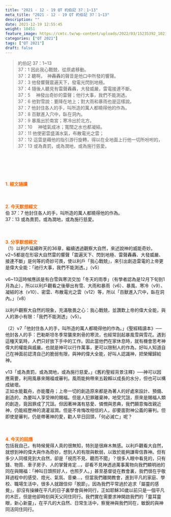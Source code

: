 ```yaml
---
title: "2021 - 12 - 19 QT 約伯記 37：1~13"
meta_title: "2021 - 12 - 19 QT 約伯記 37：1~13"
description: ""
date: 2021-12-19 12:55:45
weight: 10451
feature_image: https://cmtc.tw/wp-content/uploads/2022/03/15235392_10211799862337740_180693556567566654_o-1.webp
categories: ["QT 2021"]
tags: ["QT 2021"]
draft: false
---
```


<blockquote>約伯記 37：1~13<br />
37：1 因此我心戰兢，從原處移動。<br />
37：2 聽啊，　神轟轟的聲音是他口中所發的響聲。<br />
37：3 他發響聲震遍天下，發電光閃到地極。<br />
37：4 隨後人聽見有雷聲轟轟，大發威嚴，雷電接連不斷。<br />
37：5 　神發出奇妙的雷聲；他行大事，我們不能測透。<br />
37：6 他對雪說：要降在地上；對大雨和暴雨也是這樣說。<br />
37：7 他封住各人的手，叫所造的萬人都曉得他的作為。<br />
37：8 百獸進入穴中，臥在洞內。<br />
37：9 暴風出於南宮；寒冷出於北方。<br />
37：10 　神噓氣成冰；寬闊之水也都凝結。<br />
37：11 他使密雲盛滿水氣，布散電光之雲；<br />
37：12 這雲是藉他的指引游行旋轉，得以在全地面上行他一切所吩咐的，<br />
37：13 或為責罰，或為潤地，或為施行慈愛。</blockquote><br />
&nbsp;<br />
<br />
&nbsp;<br />
<br />
<span style="color: #ff6600;"><strong>1. </strong><strong>經文誦讀</strong></span><br />
<br />
<span style="color: #ff6600;"><strong> </strong></span><br />
<br />
<span style="color: #ff6600;"><strong>2. 今天默想</strong><strong>經文<br />
</strong></span>伯 37：7 他封住各人的手，叫所造的萬人都曉得他的作為。<br />
37：13 或為責罰，或為潤地，或為施行慈愛。<br />
<br />
&nbsp;<br />
<br />
<span style="color: #ff6600;"><strong>3. 分享默想經文<br />
</strong></span>（1）以利戶延續昨天的36章，繼續透過觀察大自然，來述說神的威能奇妙。v2~5都是在形容大自然雷的響聲「震遍天下、閃到地極、雷聲轟轟、大發威嚴、接連不斷」是何等的奇妙可畏，使以利戶「我心戰兢」，來引出創造雷電的上帝更是偉大全能：「祂行大事，我們不能測透。」（v5）<br />
<br />
v6~13這時候應該是有白雪與寒流交加「冬天的雨季」（有學者認為是12月下旬到1月為止），所以以利戶觀看之後舉出有雪、大雨和暴雨（v6）、暴風、寒冷（v9）、凝結的冰（v10）、密雲、布散電光之雲（v12）等，所以「百獸進入穴中，臥在洞內。」（v8）<br />
<br />
以利戶觀察大自然的現象，充滿敬畏之心：我心戰兢，並讚歎上帝的偉大全能，與人的渺小有限：「我們不能測透」（v5）。<br />
<br />
（2）v7「他封住各人的手，叫所造的萬人都曉得他的作為。」《聖經精讀本》──他封各人的手：巴勒斯坦冬季常襲來刺骨的寒流，也經常刮起暴風雪與雪花。遇到這種天氣時，人們只好放下手中的工作。因此當他們在家休息時，就有機會思考神偉大的權能與威嚴。也就是神可以行作萬事，更可以限制人的作為，好叫人知道自己在神面前認清自己的脆弱有限，與神的偉大全能，好叫人認識神，把榮耀歸給神。<br />
<br />
v13「或為責罰，或為潤地，或為施行慈愛。」《舊約聖經背景注釋》──神可以因應需要，利用風暴來賜福或審判。風雨能夠帶來五穀賴以成長的水分，但也可以構成破壞。<br />
正如水能載舟，亦能覆舟；上帝一切的創造原來都是為著人的好處來設計、預備、創造的，為要叫人享受神的賜福。但是人犯罪離棄神，地受咒詛，原來是賜福人類的創造，竟因罪成了咒詛。但因著神滿有慈愛、憐憫與恩典，我們願意悔改親近神，仍能經歷神的澆灌滋潤。但是不肯悔改相信的人，卻要面對神公義的審判。但即使是審判，仍是帶著神的愛，勸人早日回頭，「何必滅亡」呢？<br />
<br />
&nbsp;<br />
<br />
<span style="color: #ff6600;"><strong>4. 今天的回應<br />
</strong></span>包括我自己，有時候覺得人真的很無知，特別是很麻木無感。以利戶觀看大自然，就想到神的偉大與作為奇妙，想到人的有限與軟弱，以致於能夠謙卑信靠神。但有多少人同樣見到大自然，卻是「視而不見、聽而不聞」？很多人眼中看見的，只有錢、物質、車子房子、人的掌聲肯定…，卻看不見神透過萬事萬物向我們顯明祂的同在與賜福：「神叫日頭照好人，也照歹人。」甚至基督徒在教會裏，我們很在乎敬拜過程中的感受、燈光、氣氛、音樂…，但當我們離開教會，進到平凡的家庭、學校、職場生活中，很多人就跟信仰「脫節」，因為我們平常過於追求「屬靈的感覺」，卻沒有操練在平凡的日子裏學會與神同行，正如耶穌30歲以前只是一個平凡的木匠，但是他卻時刻與天父同住同行。我們實在需要求神開啟我們的「靈耳靈眼，新心新靈」，在平凡的大自然、日常生活中，察覺神與我們同在，敏銳的與神同活同住同行。<br />
<br />
&nbsp;
        